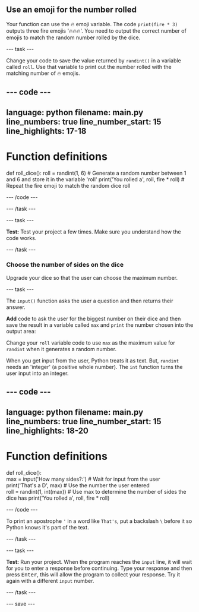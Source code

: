 ## Use an emoji for the number rolled

Your function can use the 🔥 emoji variable. The code `print(fire * 3)` outputs three fire emojis '🔥🔥🔥'. You need to output the correct number of emojis to match the random number rolled by the dice.

--- task ---

Change your code to save the value returned by `randint()` in a variable called `roll`. Use that variable to print out the number rolled with the matching number of 🔥 emojis.
 
--- code ---
---
language: python
filename: main.py
line_numbers: true
line_number_start: 15
line_highlights: 17-18
---

# Function definitions
def roll_dice():
    roll = randint(1, 6)  # Generate a random number between 1 and 6 and store it in the variable 'roll'
    print('You rolled a', roll, fire * roll)  # Repeat the fire emoji to match the random dice roll

--- /code ---

--- /task ---

--- task ---

**Test:** Test your project a few times. Make sure you understand how the code works. 

--- /task ---

### Choose the number of sides on the dice

Upgrade your dice so that the user can choose the maximum number. 

--- task ---

The `input()` function asks the user a question and then returns their answer.

**Add** code to ask the user for the biggest number on their dice and then save the result in a variable called `max` and `print` the number chosen into the output area: 

Change your `roll` variable code to use `max` as the maximum value for `randint` when it generates a random number. 

When you get input from the user, Python treats it as text. But, `randint` needs an 'integer' (a positive whole number). The `int` function turns the user input into an integer.

--- code ---
---
language: python
filename: main.py
line_numbers: true
line_number_start: 15
line_highlights: 18-20
---

# Function definitions

def roll_dice():   
    max = input('How many sides?:')  # Wait for input from the user    
    print('That\'s a D', max)  # Use the number the user entered    
    roll = randint(1, int(max))  # Use max to determine the number of sides the dice has
    print('You rolled a', roll, fire * roll)   

--- /code ---

To print an apostrophe `'` in a word like `That's`, put a backslash `\` before it so Python knows it's part of the text.

--- /task ---
  
--- task ---

**Test:** Run your project. When the program reaches the `input` line, it will wait for you to enter a response before continuing. Type your response and then press <kbd>Enter</kbd>, this will allow the program to collect your response. Try it again with a different `input` number. 

--- /task ---

--- save ---
